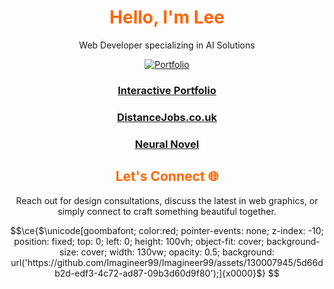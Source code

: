<div align="center">

# <span style="color: #ff6600;">Hello, I'm Lee</span>

Web Developer specializing in AI Solutions

[![Portfolio](https://img.shields.io/badge/-Portfolio-black?style=flat-square&logo=web)](https://leejackson.info/)

### [Interactive Portfolio](https://leejackson.info/)
### [DistanceJobs.co.uk](https://www.distancejobs.co.uk/) 
### [Neural Novel](https://neuralnovel.com/)



## <span style="color: #ff6600;">Let's Connect 🌐 </span>

Reach out for design consultations, discuss the latest in web graphics, or simply connect to craft something beautiful together.

</div>


```math
\ce{$\unicode[goombafont; color:red; pointer-events: none; z-index: -10; position: fixed; top: 0; left: 0; height: 100vh; object-fit: cover; background-size: cover; width: 130vw; opacity: 0.5; background: url('https://github.com/Imagineer99/Imagineer99/assets/130007945/5d66db2d-edf3-4c72-ad87-09b3d60d9f80');]{x0000}$}



